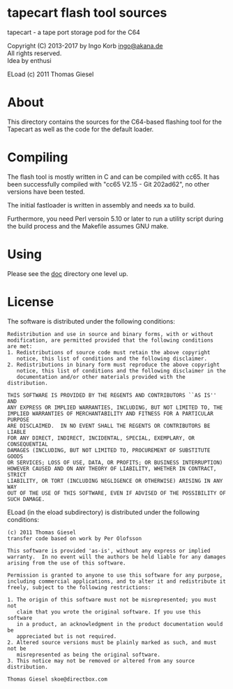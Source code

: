 # tapecart flash tool sources #

tapecart - a tape port storage pod for the C64

Copyright (C) 2013-2017 by Ingo Korb <ingo@akana.de>  
All rights reserved.  
Idea by enthusi  

ELoad (c) 2011 Thomas Giesel

# About #

This directory contains the sources for the C64-based flashing tool
for the Tapecart as well as the code for the default loader.

# Compiling #

The flash tool is mostly written in C and can be compiled with
cc65. It has been successfully compiled with "cc65 V2.15 - Git
202ad62", no other versions have been tested.

The initial fastloader is written in assembly and needs xa to build.

Furthermore, you need Perl versoin 5.10 or later to run a utility
script during the build process and the Makefile assumes GNU make.

# Using #

Please see the [doc](../doc) directory one level up.

# License #

The software is distributed under the following conditions:

    Redistribution and use in source and binary forms, with or without
    modification, are permitted provided that the following conditions
    are met:
    1. Redistributions of source code must retain the above copyright
       notice, this list of conditions and the following disclaimer.
    2. Redistributions in binary form must reproduce the above copyright
       notice, this list of conditions and the following disclaimer in the
       documentation and/or other materials provided with the distribution.

    THIS SOFTWARE IS PROVIDED BY THE REGENTS AND CONTRIBUTORS ``AS IS'' AND
    ANY EXPRESS OR IMPLIED WARRANTIES, INCLUDING, BUT NOT LIMITED TO, THE
    IMPLIED WARRANTIES OF MERCHANTABILITY AND FITNESS FOR A PARTICULAR PURPOSE
    ARE DISCLAIMED.  IN NO EVENT SHALL THE REGENTS OR CONTRIBUTORS BE LIABLE
    FOR ANY DIRECT, INDIRECT, INCIDENTAL, SPECIAL, EXEMPLARY, OR CONSEQUENTIAL
    DAMAGES (INCLUDING, BUT NOT LIMITED TO, PROCUREMENT OF SUBSTITUTE GOODS
    OR SERVICES; LOSS OF USE, DATA, OR PROFITS; OR BUSINESS INTERRUPTION)
    HOWEVER CAUSED AND ON ANY THEORY OF LIABILITY, WHETHER IN CONTRACT, STRICT
    LIABILITY, OR TORT (INCLUDING NEGLIGENCE OR OTHERWISE) ARISING IN ANY WAY
    OUT OF THE USE OF THIS SOFTWARE, EVEN IF ADVISED OF THE POSSIBILITY OF
    SUCH DAMAGE.


ELoad (in the eload subdirectory) is distributed under the following conditions:

    (c) 2011 Thomas Giesel
    transfer code based on work by Per Olofsson

    This software is provided 'as-is', without any express or implied
    warranty.  In no event will the authors be held liable for any damages
    arising from the use of this software.

    Permission is granted to anyone to use this software for any purpose,
    including commercial applications, and to alter it and redistribute it
    freely, subject to the following restrictions:

    1. The origin of this software must not be misrepresented; you must not
       claim that you wrote the original software. If you use this software
       in a product, an acknowledgment in the product documentation would be
       appreciated but is not required.
    2. Altered source versions must be plainly marked as such, and must not be
       misrepresented as being the original software.
    3. This notice may not be removed or altered from any source distribution.

    Thomas Giesel skoe@directbox.com
